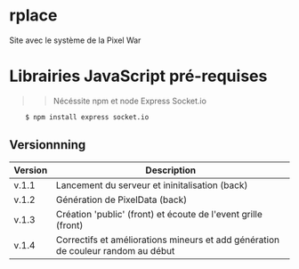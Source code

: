 # rplace

Site avec le système de la Pixel War

# Librairies JavaScript pré-requises

> > Nécéssite npm et node
> > Express
> > Socket.io

```cmd
    $ npm install express socket.io
```

## Versionnning

| Version | Description                                                                      |
| ------- | -------------------------------------------------------------------------------- | 
| v.1.1   | Lancement du serveur et ininitalisation (back)                                   |
| v.1.2   | Génération de PixelData (back)                                                   |
| v.1.3   | Création 'public' (front) et écoute de l'event grille (front)                    |
| v.1.4   | Correctifs et améliorations mineurs et add génération de couleur random au début | 

